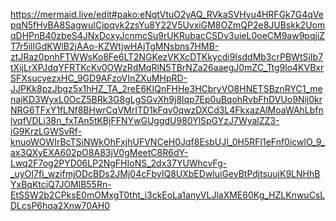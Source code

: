 

https://mermaid.live/edit#pako:eNqtVtuO2yAQ_RVkaSVHyu4HRFGk7G4qVepqN5fHvBA8SagwuICjpqvk2zsYu8Y22V5UvxiGM8OZmQP2e8JUBskk2UomqDHPnB40zbeS4JNxDcxyJcnmcSu9rUKRubacCSDv3uieL0oeCM9aw9pqjiZT7r5ilIGdKWlB2jAAo-KZWtjwHAjTgMNsbns7HMB-ztJRaz0pnhFTWWsKo8Fe6LT2NGKezVKXcDTKkycdi9IsddMb3crPBWtSjIb7tXijLrXPJdqYFRTKcKv0OWzRdMqRlN5TBrNZa26aaegJ0mZC_Ttg9lo4KVBxrSFXsucyezxHC_9GD9AFzoVInZXuMHpRD-JJPKk8pzJbgz5x1hHZ_TA_2reE6KIQnFHHe3HCbryVO8HNETSBznRYC1_menajKD3WyxL0OcZ5BRk3G8gLgSGvXh9j8lqp7Ep0uBqohRvbFhDVUo9Nij0krNRG6TFxY1fLNf8BHwrCqVMrITD1kFqv0qwzDXCd3L4FkxazAlMoaWAhLbfnlvqfVDLi38n_fxTAn5tKBjFFNYwGUggdU980YlSpGYzJ7WyalZZ3-iG9KrzLGWSvRf-knuoWOWIrBcTSiNWkOhFxjhUFVNCeH0Jqf8EsbUJI_0H5RFl1eFnf0icwlO_9_ax3QXyEXA602pO8A83jV0gMeetC8R6dY-Lwq2F7og2PYD06LP2NgFHIoNS_2dx37YUWhcvFg-_uyOI7fi_wzifmjODcBDs2JMj04cFbyIQ8UXbEDwluiGeyBtPdjtsuujK9LNHhBYxBqKtciQ7JOMlB55Rn-EtSSW2b2CPksE0mOMxgT0tht_i3ckEoLa1anyVLJlaXME60Kg_HZLKnwuCsLDLcsP6hqa2Xnw70AH0

